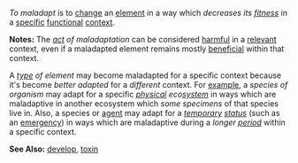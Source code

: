 *To maladapt* is to [change](https://github.com/gcassel/Modular-Organization-Terminology/blob/master/terms/change.md) an [element](https://github.com/gcassel/Modular-Organization-Terminology/blob/master/terms/element.md) in a way which *decreases its [fitness](https://github.com/gcassel/Modular-Organization-Terminology/blob/master/terms/fitness.md)* in a [specific](https://github.com/gcassel/Modular-Organization-Terminology/blob/master/terms/specific.md) [functional](https://github.com/gcassel/Modular-Organization-Terminology/blob/master/terms/function.md) [context](https://github.com/gcassel/Modular-Organization-Terminology/blob/master/terms/context.md). 
		
**Notes:**  The *[act](https://github.com/gcassel/Modular-Organization-Terminology/blob/master/terms/action.md) of maladaptation* can be considered [harmful](https://github.com/gcassel/Modular-Organization-Terminology/blob/master/terms/harm.md) in a [relevant](https://github.com/gcassel/Modular-Organization-Terminology/blob/master/terms/relevance.md) context, even if a maladapted element remains mostly [beneficial](https://github.com/gcassel/Modular-Organization-Terminology/blob/master/terms/benefit.md) within that context.
		
A *[type](https://github.com/gcassel/Modular-Organization-Terminology/blob/master/terms/type.md) of element* may become maladapted for a specific context because it's become *better adapted* for a *different* context.  For [example](https://github.com/gcassel/Modular-Organization-Terminology/blob/master/terms/example.md), a *species of organism* may adapt for a specific *[physical](https://github.com/gcassel/Modular-Organization-Terminology/blob/master/terms/physical.md) eco[system](https://github.com/gcassel/Modular-Organization-Terminology/blob/master/terms/system.md)* in ways which are maladaptive in another ecosystem which *some specimens* of that species live in.  Also, a species or [agent](https://github.com/gcassel/Modular-Organization-Terminology/blob/master/terms/agent.md) may adapt for a *[temporary](https://github.com/gcassel/Modular-Organization-Terminology/blob/master/terms/temporary.md) [status](https://github.com/gcassel/Modular-Organization-Terminology/blob/master/terms/status.md)* (such as an [emergency](https://github.com/gcassel/Modular-Organization-Terminology/blob/master/terms/emergency.md)) in ways which are maladaptive during a *longer [period](https://github.com/gcassel/Modular-Organization-Terminology/blob/master/terms/period.md)* within a specific context.
		
**See Also:**  [develop](https://github.com/gcassel/Modular-Organization-Terminology/blob/master/terms/develop.md), [toxin](https://github.com/gcassel/Modular-Organization-Terminology/blob/master/terms/toxin.md)

